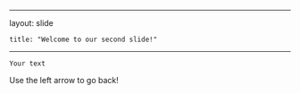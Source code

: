 ---
  layout: slide

	title: "Welcome to our second slide!"
	
  ---
  	
	Your text
	
  Use the left arrow to go back!
